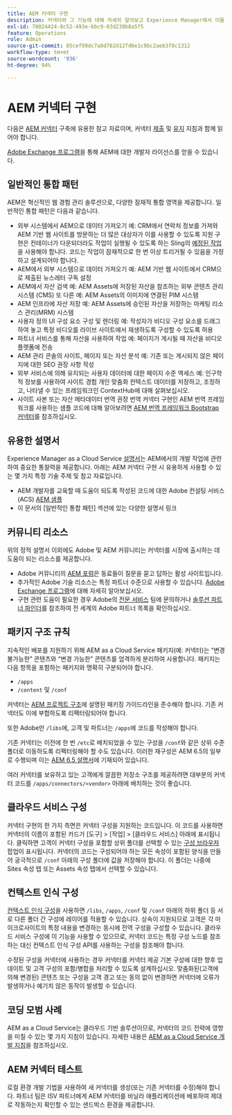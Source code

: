```yaml
---
title: AEM 커넥터 구현
description: 커넥터와 그 기능에 대해 자세히 알아보고 Experience Manager에서 이들 유용한 도구를 구현하는 방법에 대해 알아봅니다.
exl-id: 70024424-8c52-493e-bbc9-03d238b8a5f5
feature: Operations
role: Admin
source-git-commit: 85cef99dc7a8d762d12fd6e1c9bc2aeb3f8c1312
workflow-type: tm+mt
source-wordcount: '936'
ht-degree: 94%

---
```



AEM 커넥터 구현
=============================

다음은 [AEM 커넥터](https://www.adobe.io/apis/experiencecloud/aem/aemconnectors.html) 구축에 유용한 참고 자료이며, 커넥터 [제출](submit.md) 및 [유지](maintain.md) 지침과 함께 읽어야 합니다.

[Adobe Exchange 프로그램](https://partners.adobe.com/exchangeprogram/experiencecloud)을 통해 AEM에 대한 개발자 라이선스를 얻을 수 있습니다.

일반적인 통합 패턴
---------------------------

AEM은 혁신적인 웹 경험 관리 솔루션으로, 다양한 잠재적 통합 영역을 제공합니다. 일반적인 통합 패턴은 다음과 같습니다.

* 외부 시스템에서 AEM으로 데이터 가져오기 예: CRM에서 연락처 정보를 가져와 AEM 기반 웹 사이트를 방문하는 더 많은 대상자가 이를 사용할 수 있도록 지원  구현은 컨테이너가 다운되더라도 작업이 실행될 수 있도록 하는 Sling의 [예정된 작업](https://sling.apache.org/documentation/bundles/apache-sling-eventing-and-job-handling.html#scheduled-jobs)을 사용해야 합니다. 코드는 작업이 잠재적으로 한 번 이상 트리거될 수 있음을 가정하고 설계되어야 합니다.
* AEM에서 외부 시스템으로 데이터 가져오기 예: AEM 기반 웹 사이트에서 CRM으로 제출된 뉴스레터 구독 설정
* AEM에서 자산 검색 예: AEM Assets에 저장된 자산을 참조하는 외부 콘텐츠 관리 시스템 (CMS) 또 다른 예: AEM Assets의 이미지에 연결된 PIM 시스템
* AEM 인프라에 자산 저장 예: AEM Assets에 승인된 자산을 저장하는 마케팅 리소스 관리(MRM) 시스템
* 사용자 정의 UI 구성 요소 구성 및 렌더링 예: 작성자가 비디오 구성 요소를 드래그하여 놓고 특정 비디오를 라이브 사이트에서 재생하도록 구성할 수 있도록 허용
* 파트너 서비스를 통해 자산을 사용하여 작업 예: 페이지가 게시될 때 자산을 비디오 플랫폼에 전송
* AEM 관리 콘솔의 사이트, 페이지 또는 자산 분석 예: 기존 또는 게시되지 않은 페이지에 대한 SEO 권장 사항 작성
* 외부 서비스에 의해 유지되는 사용자 데이터에 대한 페이지 수준 액세스 예: 인구학적 정보를 사용하여 사이트 경험 개인 맞춤화 컨텍스트 데이터를 저장하고, 조정하고, 나타낼 수 있는 프레임워크인 ContextHub에 대해 살펴보십시오.
* 사이트 사본 또는 자산 메타데이터 번역 권장 번역 커넥터 구현인 AEM 번역 프레임워크를 사용하는 샘플 코드에 대해 알아보려면 [AEM 번역 프레임워크 Bootstrap 커넥터](https://github.com/Adobe-Marketing-Cloud/aem-translation-framework-bootstrap-connector)를 참조하십시오.


유용한 설명서
--------------------

Experience Manager as a Cloud Service [설명서](../overview/introduction.md)는 AEM에서의 개발 작업에 관련하여 중요한 통찰력을 제공합니다. 아래는 AEM 커넥터 구현 시 유용하게 사용할 수 있는 몇 가지 특정 기술 주제 및 참고 자료입니다.

* AEM 개발자를 교육할 때 도움이 되도록 작성된 코드에 대한 Adobe 컨설팅 서비스(ACS) [AEM 샘플](https://adobe-consulting-services.github.io/acs-aem-samples/)
* 이 문서의 [일반적인 통합 패턴] 섹션에 있는 다양한 설명서 링크

커뮤니티 리소스
--------------------

위의 정적 설명서 이외에도 Adobe 및 AEM 커뮤니티는 커넥터를 시장에 출시하는 데 도움이 되는 리소스를 제공합니다.

* Adobe 커뮤니티의 [AEM 포럼](https://help-forums.adobe.com/content/adobeforums/en/experience-manager-forum/adobe-experience-manager.html)은 동료들이 질문을 묻고 답하는 활성 사이트입니다.
* 추가적인 Adobe 기술 리소스는 특정 파트너 수준으로 사용할 수 있습니다. [Adobe Exchange 프로그램](https://partners.adobe.com/exchangeprogram/experiencecloud)에 대해 자세히 알아보십시오.
* 구현 관련 도움이 필요한 경우 Adobe의 [전문 서비스](https://www.adobe.com/kr/marketing-cloud/service-support/professional-consulting-training.html) 팀에 문의하거나 [솔루션 파트너 파인더](https://solutionpartners.adobe.com/home/partnerFinder.html)를 참조하여 전 세계의 Adobe 파트너 목록을 확인하십시오.

패키지 구조 규칙
-----------------------

지속적인 배포를 지원하기 위해 AEM as a Cloud Service 패키지(예: 커넥터)는 “변경 불가능한” 콘텐츠와 “변경 가능한” 콘텐츠를 엄격하게 분리하여 사용합니다. 패키지는 다음 항목을 포함하는 패키지와 명확히 구분되어야 합니다.

* `/apps`
* `/content` 및 `/conf`

커넥터는 [AEM 프로젝트 구조](/help/implementing/developing/introduction/aem-project-content-package-structure.md)에 설명된 패키징 가이드라인을 준수해야 합니다. 기존 커넥터도 이에 부합하도록 리팩터링되어야 합니다.

또한 Adobe만 `/libs`에, 고객 및 파트너는 `/apps`에 코드를 작성해야 합니다.

기존 커넥터는 이전에 한 번 `/etc`로 배치되었을 수 있는 구성을 `/conf`와 같은 상위 수준 폴더로 이동하도록 리팩터링해야 할 수도 있습니다. 이러한 재구성은 AEM 6.5의 일부로 수행되며 이는 [AEM 6.5 설명서](https://experienceleague.adobe.com/docs/experience-manager-65/deploying/restructuring/repository-restructuring.html)에 기재되어 있습니다.

여러 커넥터를 보유하고 있는 고객에게 깔끔한 저장소 구조를 제공하려면 대부분의 커넥터 코드를 `/apps/connectors/<vendor>` 아래에 배치하는 것이 좋습니다.

클라우드 서비스 구성
-----------------------------

커넥터 구현의 한 가지 측면은 커넥터 구성을 지원하는 코드입니다. 이 코드를 사용하면 커넥터의 이름이 포함된 카드가 [도구] > [작업] > [클라우드 서비스] 아래에 표시됩니다. 클릭하면 고객이 커넥터 구성을 포함할 상위 폴더를 선택할 수 있는 [구성 브라우저](/help/implementing/developing/introduction/configurations.md#using-configuration-browser) 팝업이 표시됩니다. 커넥터의 코드는 구성되어야 하는 모든 속성이 포함된 양식을 만들어 궁극적으로 `/conf` 아래의 구성 폴더에 값을 저장해야 합니다. 이 폴더는 나중에 Sites 속성 탭 또는 Assets 속성 탭에서 선택할 수 있습니다.


컨텍스트 인식 구성
-----------------------------

[컨텍스트 인식 구성](https://sling.apache.org/documentation/bundles/context-aware-configuration/context-aware-configuration.html)을 사용하면 `/libs`, `/apps`, `/conf` 및 `/conf` 아래의 하위 폴더 등 서로 다른 폴더 간 구성에 레이어를 적용할 수 있습니다. 상속이 지원되므로 고객은 각 마이크로사이트의 특정 내용을 변경하는 동시에 전역 구성을 구성할 수 있습니다. 클라우드 서비스 구성에 이 기능을 사용할 수 있으므로, 커넥터 코드는 특정 구성 노드를 참조하는 대신 컨텍스트 인식 구성 API를 사용하는 구성을 참조해야 합니다.

수정된 구성을 커넥터에 사용하는 경우 커넥터를 커넥터 제공 기본 구성에 대한 향후 업데이트 및 고객 구성의 포함/병합을 처리할 수 있도록 설계하십시오. 맞춤화된(고객에 의해 변경된) 콘텐츠 또는 구성을 고객 경고 또는 동의 없이 변경하면 커넥터에 오류가 발생하거나 예기치 않은 동작이 발생할 수 있습니다.

코딩 모범 사례
----------------------

AEM as a Cloud Service는 클라우드 기반 솔루션이므로, 커넥터의 코드 전략에 영향을 미칠 수 있는 몇 가지 지침이 있습니다. 자세한 내용은 [AEM as a Cloud Service 개발 지침](/help/implementing/developing/introduction/development-guidelines.md)을 참조하십시오.

AEM 커넥터 테스트
-------------------------

로컬 환경 개발 기법을 사용하여 새 커넥터를 생성(또는 기존 커넥터를 수정)해야 합니다. 파트너 팀은 ISV 파트너에게 AEM 커넥터를 바닐라 애플리케이션에 배포하여 제대로 작동하는지 확인할 수 있는 샌드박스 환경을 제공합니다.
